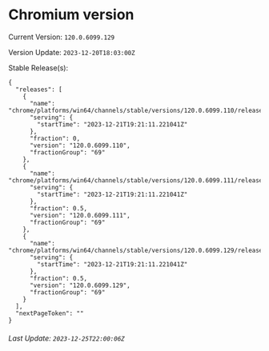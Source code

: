 # Chromium version

Current Version: `120.0.6099.129`

Version Update: `2023-12-20T18:03:00Z`

Stable Release(s):
```
{
  "releases": [
    {
      "name": "chrome/platforms/win64/channels/stable/versions/120.0.6099.110/releases/1703186471",
      "serving": {
        "startTime": "2023-12-21T19:21:11.221041Z"
      },
      "fraction": 0,
      "version": "120.0.6099.110",
      "fractionGroup": "69"
    },
    {
      "name": "chrome/platforms/win64/channels/stable/versions/120.0.6099.111/releases/1703186471",
      "serving": {
        "startTime": "2023-12-21T19:21:11.221041Z"
      },
      "fraction": 0.5,
      "version": "120.0.6099.111",
      "fractionGroup": "69"
    },
    {
      "name": "chrome/platforms/win64/channels/stable/versions/120.0.6099.129/releases/1703186471",
      "serving": {
        "startTime": "2023-12-21T19:21:11.221041Z"
      },
      "fraction": 0.5,
      "version": "120.0.6099.129",
      "fractionGroup": "69"
    }
  ],
  "nextPageToken": ""
}
```

###### Last Update: `2023-12-25T22:00:06Z`
        